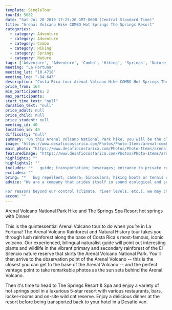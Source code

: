 ```yaml
---
template: SingleTour
tourId: 5682
date: "Sat Jul 20 2019 17:25:26 GMT-0600 (Central Standard Time)"
title: "Arenal Volcano Hike COMBO Hot Springs The Springs Resort"
categories: 
  - category: Adventure
  - category: Adventure
  - category: Combo
  - category: Hiking
  - category: Springs
  - category: Nature
tags: ['Adventure', 'Adventure', 'Combo', 'Hiking', 'Springs', 'Nature']
meeting: "La Fortuna"
meeting_lat: "10.4718"
meeting_lng: "-84.643"
description: "Costa Rica tour Arenal Volcano Hike COMBO Hot Springs The Springs Resort, id 5682"
price_from: 164
min_participants: 2
max_participants: 
start_time_text: "null"
duration_text: "null"
price_adult: null
price_child: null
price_student: null
meeting_id: 40
location_id: 40
difficulty: "null"
summary: "On this Arenal Volcano National Park hike, you will be the closest you can get to the Arenal Volcano! Hike through lush rainforest with an experienced naturalist guide who will point out interesting plants and wildlife and tell you all you want to know about Costa Rican nature and history! Then relax and soak in the natural hot springs at The Springs Resort plus enjoy a delicious dinner."
image: "https://www.desafiocostarica.com/Photos/Photo-Items/arenal-combo-tour-arenal-volcano-hike--the-springs-spa--resort--dinner-1406410431.jpg"
main_photo: "https://www.desafiocostarica.com/Photos/Photo-Items/arenal-combo-tour-arenal-volcano-hike--the-springs-spa--resort--dinner-1406410431.jpg"
featuredImage: "https://www.desafiocostarica.com/Photos/Photo-Items/arenal-combo-tour-arenal-volcano-hike--the-springs-spa--resort--dinner-1406410431.jpg"
highlights: ""
highlights2: ""
includes: "*   guide; transportation; beverages; entrance to private reserve; hot springs; dinner"
excludes: ""
bring: "*   bug repellent; camera; binoculars; hiking boots or tennis shoes; rain gear; swimsuit"
advice: "We are a company that prides itself in sound ecological and sustainable tourism practices. We adhere to Costa Rica National Park guidelines to stay on authorized paths and do not permit the extraction of plants or the feeding of wild animals.We have created these fun COMBO tours to help you economize time and money on your vacation - we will coordinate your tour pick-ups and drop-offs and in some COMBOs, you may have a short break back at your hotel to take a breather before the next tour. Please keep your itinerary with you so you are aware of your COMBO logistics.

For reasons beyond our control (climate, river levels, etc.), we may change to a more-suitable tour with an equal or similar adventure-appeal or offer other tour options so you don't miss out on a fun day in Costa Rica. We reserve the right to cancel a trip due to unfavorable conditions & will only run a tour according to our policies. Full refund is given if (on rare occasion) no tour is run. This adventure involves some inherent risk and physical exertion, so you must be in good physical conditions."
accom: ""
---
```

Arenal Volcano National Park Hike and The Springs Spa Resort hot springs with Dinner

This is the quintessential Arenal Volcano tour to do when you’re in La Fortuna! The Arenal Volcano Rainforest and Natural History tour takes you through lush rainforest along the base of Costa Rica's most-famous, iconic volcano. Our experienced, bilingual naturalist guide will point out interesting plants and wildlife in the vibrant primary and secondary rainforest of the El Silencio nature reserve that skirts the Arenal Volcano National Park. You’ll then arrive to the observation point of the Arenal Volcano -- this is the closest you can get to the base of the Arenal Volcano -- and the perfect vantage point to take remarkable photos as the sun sets behind the Arenal Volcano.

Then it's time to head to The Springs Resort & Spa and enjoy a variety of hot springs pool in a luxurious 5-star resort with various restaurants, bars, locker-rooms and on-site wild cat reserve. Enjoy a delicious dinner at the resort before being transported back to your hotel in a Desafio van.